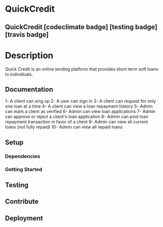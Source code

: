 # QuickCredit

## QuickCredit [codeclimate badge] [testing badge] [travis badge]


# Description

Quick Credit is an online lending platform that provides short term soft loans to individuals.




## Documentation

1- A client can sing up
2- A user can sign in
3- A client can request for  only one loan at a time
4- A client can view a loan repayment history
5- Admin can mark a client as verified
6- Admin can view loan applications
7- Admin can approve or reject a client's loan application
8- Admin can post loan repayment transaction in favor of a client
9- Admin can view all current loans (not fully repaid)
10- Admin can view all repaid loans


## Setup



### Dependencies



### Getting Started



## Testing



## Contribute



## Deployment
